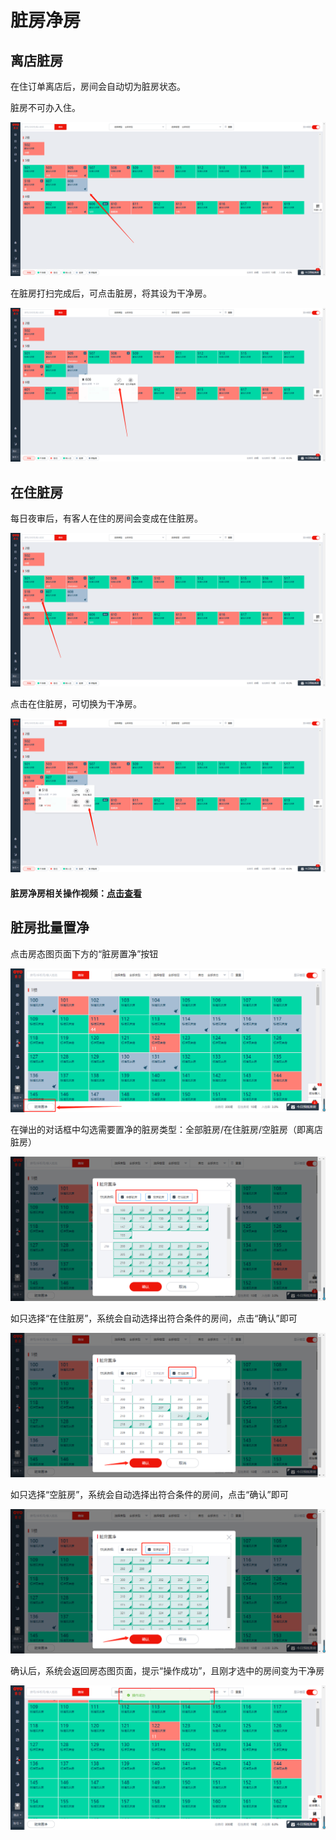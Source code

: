 # 脏房净房

## 离店脏房

在住订单离店后，房间会自动切为脏房状态。

脏房不可办入住。

![&#x79BB;&#x5E97;&#x810F;&#x623F;&#x5728;&#x623F;&#x6001;&#x56FE;&#x663E;&#x793A;&#x4E3A;&#x7070;&#x8272;](../../.gitbook/assets/image%20%28727%29.png)

在脏房打扫完成后，可点击脏房，将其设为干净房。  


![&#x70B9;&#x51FB;&#x8BBE;&#x4E3A;&#x5E72;&#x51C0;&#x623F;&#x8BBE;&#x4E3A;&#x5E72;&#x51C0;&#x623F;](../../.gitbook/assets/image%20%28780%29.png)

## 在住脏房

每日夜审后，有客人在住的房间会变成在住脏房。

![&#x5728;&#x4F4F;&#x623F;&#x626B;&#x5E1A;&#x56FE;&#x6807;&#xFF0C;&#x4E3A;&#x591C;&#x5BA1;&#x4EA7;&#x751F;&#x5728;&#x4F4F;&#x810F;&#x623F;](../../.gitbook/assets/image%20%28458%29.png)

点击在住脏房，可切换为干净房。  


![&#x70B9;&#x51FB;&#x6253;&#x626B;&#x5B8C;&#x6210;&#xFF0C;&#x5728;&#x4F4F;&#x810F;&#x623F;&#x53D8;&#x4E3A;&#x5728;&#x4F4F;&#x51C0;&#x623F;](../../.gitbook/assets/image%20%28842%29.png)

#### 脏房净房相关操作视频：[点击查看](http://crs-pms-vidio.oss-cn-beijing.aliyuncs.com/%E8%84%8F%E6%88%BF%E5%87%80%E6%88%BF.mp4)

## 脏房批量置净

点击房态图页面下方的“脏房置净”按钮

![](../../.gitbook/assets/image%20%28661%29.png)

在弹出的对话框中勾选需要置净的脏房类型：全部脏房/在住脏房/空脏房（即离店脏房）

![](../../.gitbook/assets/image%20%28469%29.png)

如只选择“在住脏房”，系统会自动选择出符合条件的房间，点击“确认”即可

![](../../.gitbook/assets/image%20%28248%29.png)

如只选择“空脏房”，系统会自动选择出符合条件的房间，点击“确认”即可

![](../../.gitbook/assets/image%20%28249%29.png)

确认后，系统会返回房态图页面，提示“操作成功”，且刚才选中的房间变为干净房

![](../../.gitbook/assets/image%20%28176%29.png)



